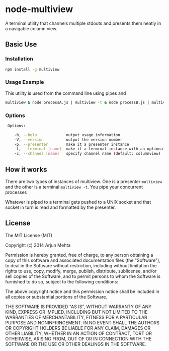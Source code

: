 node-multiview
==============

A terminal utility that channels multiple stdouts and presents them neatly in a navigable column view.

## Basic Use

### Installation
```bash
npm install -g multiview
```

### Usage Example
This utility is used from the command line using pipes and

```bash
multiview & node processA.js | multiview -t & node processB.js | multiview -t
```

### Options
```bash
 Options:

    -h, --help             output usage information
    -V, --version          output the version number
    -p, --presenter        make it a presenter instance
    -t, --terminal [name]  make it a terminal instance with an optional name (default: processPID)
    -c, --channel [name]   specify channel name (default: columnview)
```

## How it works

There are two types of instances of multiview. One is a presenter `multiview` and the other is a terminal `multiview -t`. You pipe your concurrent processes

Whatever is piped to a terminal gets pushed to a UNIX socket and that socket in turn is read and formatted by the presenter.

## License
The MIT License (MIT)

Copyright (c) 2014 Arjun Mehta

Permission is hereby granted, free of charge, to any person obtaining a copy
of this software and associated documentation files (the "Software"), to deal
in the Software without restriction, including without limitation the rights
to use, copy, modify, merge, publish, distribute, sublicense, and/or sell
copies of the Software, and to permit persons to whom the Software is
furnished to do so, subject to the following conditions:

The above copyright notice and this permission notice shall be included in all
copies or substantial portions of the Software.

THE SOFTWARE IS PROVIDED "AS IS", WITHOUT WARRANTY OF ANY KIND, EXPRESS OR
IMPLIED, INCLUDING BUT NOT LIMITED TO THE WARRANTIES OF MERCHANTABILITY,
FITNESS FOR A PARTICULAR PURPOSE AND NONINFRINGEMENT. IN NO EVENT SHALL THE
AUTHORS OR COPYRIGHT HOLDERS BE LIABLE FOR ANY CLAIM, DAMAGES OR OTHER
LIABILITY, WHETHER IN AN ACTION OF CONTRACT, TORT OR OTHERWISE, ARISING FROM,
OUT OF OR IN CONNECTION WITH THE SOFTWARE OR THE USE OR OTHER DEALINGS IN THE
SOFTWARE.